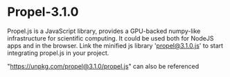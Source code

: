 # Propel-3.1.0
Propel.js is a JavaScript library, provides a GPU-backed numpy-like infrastructure for scientific computing. It could be used both for NodeJS apps and in the browser.
Link the minified js library 'propel@3.1.0.js' to start integrating propel.js in your project.
<script src="https://unpkg.com/propel@3.1.0"></script>
"https://unpkg.com/propel@3.1.0/propel.js" can also be referenced
